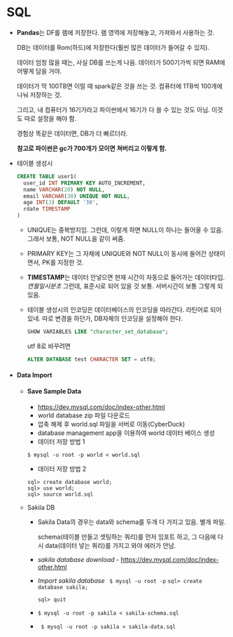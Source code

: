 # SQL



- **Pandas**는 DF를 램에 저장한다. 램 영역에 저장해놓고, 가져와서 사용하는 것. 

  DB는 데이터를 Rom(하드)에 저장한다(훨씬 많은 데이터가 들어갈 수 있지).

  데이터 엄청 많을 때는, 사실 DB를 쓰는게 나음. 데이터가 500기가씩 되면 RAM에 어떻게 담을 거야. 

  데이터가 막 100TB면 이럴 때 spark같은 것을 쓰는 것. 컴퓨터에 1TB씩 100개에 나눠 저장하는 것. 

  그리고, 내 컴퓨터가 16기가라고 파이썬에서 16기가 다 쓸 수 있는 것도 아님. 이것도 따로 설정을 해야 함.

  경험상 똑같은 데이터면, DB가 더 빠르더라. 

  **참고로 파이썬은 gc가 700개가 모이면 쳐버리고 이렇게 함.**





- 테이블 생성시

  ```sql
  CREATE TABLE user1(
  	user_id INT PRIMARY KEY AUTO_INCREMENT,
  	name VARCHAR(20) NOT NULL,
  	email VARCHAR(30) UNIQUE NOT NULL,
  	age INT(3) DEFAULT '30',
  	rdate TIMESTAMP
  )
  ```

  - UNIQUE는 중복방지임. 그런데, 이렇게 하면 NULL이 하나는 들어올 수 있음. 그래서 보통, NOT NULL을 같이 써줌.

  - PRIMARY KEY는 그 자체에 UNIQUE와 NOT NULL이 동시에 들어간 상태이면서, PK를 지정한 것.  

  - **TIMESTAMP**는 데이터 안넣으면 현재 시간이 자동으로 들어가는 데이터타입. *연월일시분초* 그런데, 표준시로 되어 있을 것 보통. 서버시간이 보통 그렇게 되있음. 

  - 테이블 생성시의 인코딩은 데이터베이스의 인코딩을 따라간다. 라틴어로 되어 있네. 따로 변경을 하던가, DB자체의 인코딩을 설정해야 한다. 

    ```sql
    SHOW VARIABLES LIKE "character_set_database";
    ```

    utf 8로 바꾸려면

    ```sql
    ALTER DATABASE test CHARACTER SET = utf8;
    ```

    



- #### Data Import

  - #### Save Sample Data
    - https://dev.mysql.com/doc/index-other.html
    - world database zip 파일 다운로드
    - 압축 해제 후 world.sql 파일을 서버로 이동(CyberDuck)
    - database management app을 이용하여 world 데이터 베이스 생성
    - 데이터 저장 방법 1
    ```
    $ mysql -u root -p world < world.sql
    ```
    - 데이터 저장 방법 2
    ```
    sql> create database world;
    sql> use world;
    sql> source world.sql
    ```

  - Sakila DB

    - Sakila Data의 경우는 data와 schema를 두개 다 가지고 있음. 별개 파일. 

      schema(테이블 만들고 셋팅하는 쿼리)를 먼저 임포트 하고, 그 다음에 다시 data(데이터 넣는 쿼리)를 가지고 와야 에러가 안남.

    - *sakila database download*
       \- https://dev.mysql.com/doc/index-other.html

    - *Import sakila database*
      ` $ mysql -u root -p`
      ` sql> create database sakila; `

      `sql> quit`

    - `$ mysql -u root -p sakila < sakila-schema.sql`

    - ` $ mysql -u root -p sakila < sakila-data.sql`

